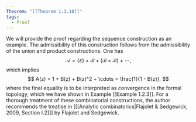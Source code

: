 ```yaml
---
Theorem: "[[Theorem 1.3.10]]"
tags:
  - Proof
---
```


We will provide the proof regarding the sequence construction as an example. The admissibility of this construction follows from the admissibility of the union and product constructions. One has
$$
\mathcal{A} = \{\varepsilon\} + \mathcal{B} + (\mathcal{B} \times \mathcal{B}) + \cdots,
$$
which implies
$$
A(z) = 1 + B(z) + B(z)^2 + \cdots = \frac{1}{1 - B(z)},
$$
where the final equality is to be interpreted as convergence in the formal topology, which we have shown in Example [[Example 1.2.3]].
For a thorough treatment of these combinatorial constructions, the author recommends the treatise in \[[[Analytic combinatorics|Flajolet & Sedgewick, 2009, Section I.2]]\] by Flajolet and Sedgewick.
